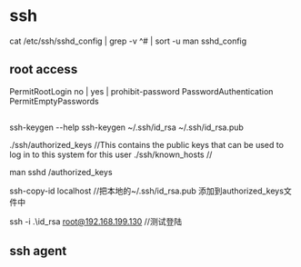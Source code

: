 # ssh
cat /etc/ssh/sshd_config | grep -v ^#  | sort -u
man sshd_config

## root access
PermitRootLogin no | yes | prohibit-password
PasswordAuthentication
PermitEmptyPasswords

## 
ssh-keygen --help
ssh-keygen
~/.ssh/id_rsa
~/.ssh/id_rsa.pub

./ssh/authorized_keys
    //This contains the
public keys that can be used to log in to this system for this user
./ssh/known_hosts
    //

man sshd 
/authorized_keys

ssh-copy-id localhost
//把本地的~/.ssh/id_rsa.pub 添加到authorized_keys文件中

ssh -i .\id_rsa root@192.168.199.130
//测试登陆

## ssh agent


